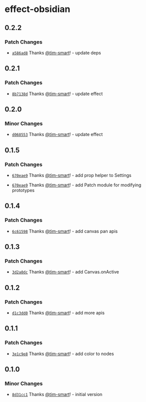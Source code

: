 # effect-obsidian

## 0.2.2

### Patch Changes

- [`a586ad8`](https://github.com/tim-smart/effect-obsidian/commit/a586ad8d5d254ded24064dc2afa4d8636f02ddec) Thanks [@tim-smart](https://github.com/tim-smart)! - update deps

## 0.2.1

### Patch Changes

- [`8b7138d`](https://github.com/tim-smart/effect-obsidian/commit/8b7138d9d756287fb126a91d04df23c2813d574a) Thanks [@tim-smart](https://github.com/tim-smart)! - update effect

## 0.2.0

### Minor Changes

- [`d068553`](https://github.com/tim-smart/effect-obsidian/commit/d068553a0bfde9748764ce0d9ccdaf2fae63340b) Thanks [@tim-smart](https://github.com/tim-smart)! - update effect

## 0.1.5

### Patch Changes

- [`670eae9`](https://github.com/tim-smart/effect-obsidian/commit/670eae9c8f3caff8671715d561315a59b514dfa2) Thanks [@tim-smart](https://github.com/tim-smart)! - add prop helper to Settings

- [`670eae9`](https://github.com/tim-smart/effect-obsidian/commit/670eae9c8f3caff8671715d561315a59b514dfa2) Thanks [@tim-smart](https://github.com/tim-smart)! - add Patch module for modifying prototypes

## 0.1.4

### Patch Changes

- [`6c61598`](https://github.com/tim-smart/effect-obsidian/commit/6c6159867c79c88df551d111f0431d5de54786d5) Thanks [@tim-smart](https://github.com/tim-smart)! - add canvas pan apis

## 0.1.3

### Patch Changes

- [`3d2a0dc`](https://github.com/tim-smart/effect-obsidian/commit/3d2a0dc6acae6f9fa659825b5b35d333425b2402) Thanks [@tim-smart](https://github.com/tim-smart)! - add Canvas.onActive

## 0.1.2

### Patch Changes

- [`d1c3dd0`](https://github.com/tim-smart/effect-obsidian/commit/d1c3dd0097b420bddf06f7e663dccfd2d2bbf231) Thanks [@tim-smart](https://github.com/tim-smart)! - add more apis

## 0.1.1

### Patch Changes

- [`3e1c9e8`](https://github.com/tim-smart/effect-obsidian/commit/3e1c9e86488d6038d2c7e18adf47312b57b06180) Thanks [@tim-smart](https://github.com/tim-smart)! - add color to nodes

## 0.1.0

### Minor Changes

- [`8d31cc1`](https://github.com/tim-smart/effect-obsidian/commit/8d31cc1eebe5164a44f5ce39875fce223bc1f997) Thanks [@tim-smart](https://github.com/tim-smart)! - initial version
